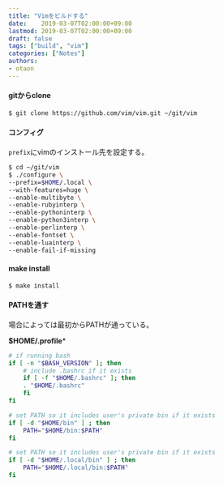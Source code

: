 ```yaml
---
title: "Vimをビルドする"
date:    2019-03-07T02:00:00+09:00
lastmod: 2019-03-07T02:00:00+09:00
draft: false
tags: ["build", "vim"]
categories: ["Notes"]
authors:
- otaon
---
```


#### gitからclone
```bash
$ git clone https://github.com/vim/vim.git ~/git/vim
```

#### コンフィグ
`prefix`にvimのインストール先を設定する。

```bash
$ cd ~/git/vim 
$ ./configure \
--prefix=$HOME/.local \
--with-features=huge \
--enable-multibyte \
--enable-rubyinterp \
--enable-pythoninterp \
--enable-python3interp \
--enable-perlinterp \
--enable-fontset \
--enable-luainterp \
--enable-fail-if-missing
```

#### make install
```bash
$ make install
```

#### PATHを通す
場合によっては最初からPATHが通っている。

**$HOME/.profile***

```bash
# if running bash
if [ -n "$BASH_VERSION" ]; then
    # include .bashrc if it exists
    if [ -f "$HOME/.bashrc" ]; then
	. "$HOME/.bashrc"
    fi
fi

# set PATH so it includes user's private bin if it exists
if [ -d "$HOME/bin" ] ; then
    PATH="$HOME/bin:$PATH"
fi

# set PATH so it includes user's private bin if it exists
if [ -d "$HOME/.local/bin" ] ; then
    PATH="$HOME/.local/bin:$PATH"
fi
```
